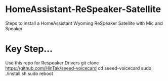 # HomeAssistant-ReSpeaker-Satellite
Steps to install a HomeAssistant Wyoming ReSpeaker Satellite with Mic and Speaker

# Key Step...
Use this repo for Respeaker Drivers
git clone https://github.com/HinTak/seeed-voicecard
cd seeed-voicecard
sudo ./install.sh
sudo reboot
